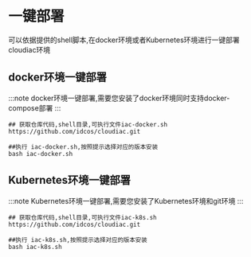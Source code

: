 # 一键部署

可以依据提供的shell脚本,在docker环境或者Kubernetes环境进行一键部署cloudiac环境

## docker环境一键部署
:::note
docker环境一键部署,需要您安装了docker环境同时支持docker-compose部署
:::

```shell
## 获取仓库代码,shell目录,可执行文件iac-docker.sh
https://github.com/idcos/cloudiac.git

##执行 iac-docker.sh,按照提示选择对应的版本安装
bash iac-docker.sh
```

## Kubernetes环境一键部署
:::note
Kubernetes环境一键部署,需要您安装了Kubernetes环境和git环境
:::

```shell
## 获取仓库代码,shell目录,可执行文件iac-k8s.sh
https://github.com/idcos/cloudiac.git

##执行 iac-k8s.sh,按照提示选择对应的版本安装
bash iac-k8s.sh
```